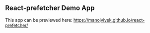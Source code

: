 ## React-prefetcher Demo App

This app can be previewed here: https://manojvivek.github.io/react-prefetcher/
